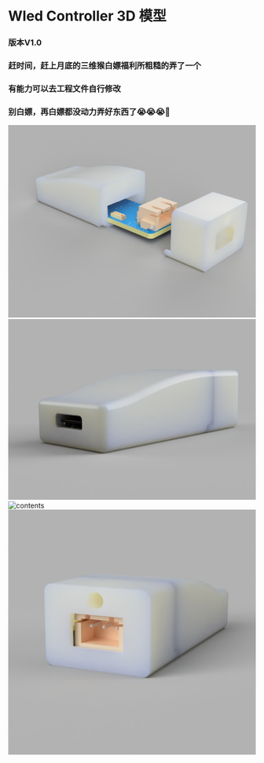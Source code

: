 # Wled Controller 3D 模型

### 版本V1.0

### 赶时间，赶上月底的三维猴白嫖福利所粗糙的弄了一个

### 有能力可以去工程文件自行修改

### 别白嫖，再白嫖都没动力弄好东西了😭😭😭🥹


![contents](./img/1.png)
![contents](./img/2.png)
![contents](https://github.com/Yeely0162/Wled_Controller_3D_Model/edit/main/img/2.png)
![contents](./img/3.png)
